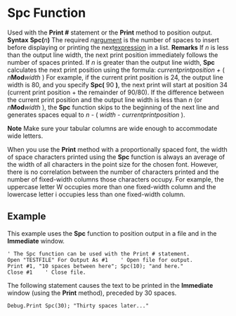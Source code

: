 
# Spc Function



Used with the  **Print #** statement or the **Print** method to position output.
 **Syntax**
 **Spc(**_n_**)**
The required  _n_[argument](b8bdf64f-5920-1ae9-16d0-b26d09524a30.md) is the number of spaces to insert before displaying or printing the next[expression](b8bdf64f-5920-1ae9-16d0-b26d09524a30.md) in a list.
 **Remarks**
If  _n_ is less than the output line width, the next print position immediately follows the number of spaces printed. If _n_ is greater than the output line width, **Spc** calculates the next print position using the formula:
 _currentprintposition +_ ( _n_**Mod**_width_ )
For example, if the current print position is 24, the output line width is 80, and you specify  **Spc(** 90 **)**, the next print will start at position 34 (current print position + the remainder of 90/80). If the difference between the current print position and the output line width is less than _n_ (or _n_**Mod**_width_ ), the **Spc** function skips to the beginning of the next line and generates spaces equal to _n_ - ( _width_ - _currentprintposition_ ).

 **Note**  Make sure your tabular columns are wide enough to accommodate wide letters.

When you use the  **Print** method with a proportionally spaced font, the width of space characters printed using the **Spc** function is always an average of the width of all characters in the point size for the chosen font. However, there is no correlation between the number of characters printed and the number of fixed-width columns those characters occupy. For example, the uppercase letter W occupies more than one fixed-width column and the lowercase letter i occupies less than one fixed-width column.

## Example

This example uses the  **Spc** function to position output in a file and in the **Immediate** window.


```
' The Spc function can be used with the Print # statement.
Open "TESTFILE" For Output As #1    ' Open file for output.
Print #1, "10 spaces between here"; Spc(10); "and here."
Close #1    ' Close file.

```

The following statement causes the text to be printed in the  **Immediate** window (using the **Print** method), preceded by 30 spaces.




```
Debug.Print Spc(30); "Thirty spaces later..."


```

